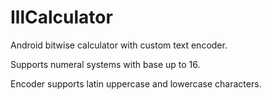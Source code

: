 # IllCalculator
Android bitwise calculator with custom text encoder.

Supports numeral systems with base up to 16.

Encoder supports latin uppercase and lowercase characters.
